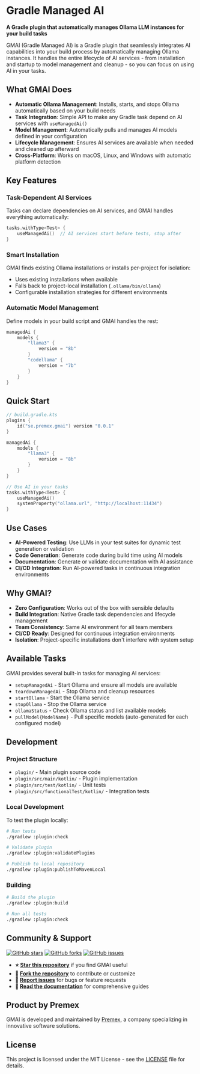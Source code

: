 # Gradle Managed AI

**A Gradle plugin that automatically manages Ollama LLM instances for your build tasks**

GMAI (Gradle Managed AI) is a Gradle plugin that seamlessly integrates AI capabilities into your build process by automatically managing Ollama instances. It handles the entire lifecycle of AI services - from installation and startup to model management and cleanup - so you can focus on using AI in your tasks.

## What GMAI Does

- **Automatic Ollama Management**: Installs, starts, and stops Ollama automatically based on your build needs
- **Task Integration**: Simple API to make any Gradle task depend on AI services with `useManagedAi()`
- **Model Management**: Automatically pulls and manages AI models defined in your configuration
- **Lifecycle Management**: Ensures AI services are available when needed and cleaned up afterward
- **Cross-Platform**: Works on macOS, Linux, and Windows with automatic platform detection

## Key Features

### Task-Dependent AI Services
Tasks can declare dependencies on AI services, and GMAI handles everything automatically:

```kotlin
tasks.withType<Test> {
    useManagedAi()  // AI services start before tests, stop after
}
```

### Smart Installation
GMAI finds existing Ollama installations or installs per-project for isolation:
- Uses existing installations when available
- Falls back to project-local installation (`.ollama/bin/ollama`)
- Configurable installation strategies for different environments

### Automatic Model Management
Define models in your build script and GMAI handles the rest:

```kotlin
managedAi {
    models {
        "llama3" {
            version = "8b"
        }
        "codellama" {
            version = "7b"
        }
    }
}
```

## Quick Start

```kotlin
// build.gradle.kts
plugins {
    id("se.premex.gmai") version "0.0.1"
}

managedAi {
    models {
        "llama3" {
            version = "8b"
        }
    }
}

// Use AI in your tasks
tasks.withType<Test> {
    useManagedAi()
    systemProperty("ollama.url", "http://localhost:11434")
}
```

## Use Cases

- **AI-Powered Testing**: Use LLMs in your test suites for dynamic test generation or validation
- **Code Generation**: Generate code during build time using AI models
- **Documentation**: Generate or validate documentation with AI assistance
- **CI/CD Integration**: Run AI-powered tasks in continuous integration environments

## Why GMAI?

- **Zero Configuration**: Works out of the box with sensible defaults
- **Build Integration**: Native Gradle task dependencies and lifecycle management
- **Team Consistency**: Same AI environment for all team members
- **CI/CD Ready**: Designed for continuous integration environments
- **Isolation**: Project-specific installations don't interfere with system setup

## Available Tasks

GMAI provides several built-in tasks for managing AI services:

- `setupManagedAi` - Start Ollama and ensure all models are available
- `teardownManagedAi` - Stop Ollama and cleanup resources
- `startOllama` - Start the Ollama service
- `stopOllama` - Stop the Ollama service
- `ollamaStatus` - Check Ollama status and list available models
- `pullModel{ModelName}` - Pull specific models (auto-generated for each configured model)

## Development

### Project Structure

- `plugin/` - Main plugin source code
- `plugin/src/main/kotlin/` - Plugin implementation
- `plugin/src/test/kotlin/` - Unit tests
- `plugin/src/functionalTest/kotlin/` - Integration tests

### Local Development

To test the plugin locally:

```bash
# Run tests
./gradlew :plugin:check

# Validate plugin
./gradlew :plugin:validatePlugins

# Publish to local repository
./gradlew :plugin:publishToMavenLocal
```

### Building

```bash
# Build the plugin
./gradlew :plugin:build

# Run all tests
./gradlew :plugin:check
```

## Community & Support

[![GitHub stars](https://img.shields.io/github/stars/premex-ab/gmai?style=social)](https://github.com/premex-ab/gmai/stargazers)
[![GitHub forks](https://img.shields.io/github/forks/premex-ab/gmai?style=social)](https://github.com/premex-ab/gmai/fork)
[![GitHub issues](https://img.shields.io/github/issues/premex-ab/gmai)](https://github.com/premex-ab/gmai/issues)

- **⭐ [Star this repository](https://github.com/premex-ab/gmai)** if you find GMAI useful
- **🍴 [Fork the repository](https://github.com/premex-ab/gmai/fork)** to contribute or customize
- **🐛 [Report issues](https://github.com/premex-ab/gmai/issues)** for bugs or feature requests
- **📖 [Read the documentation](https://gmai.premex.se/)** for comprehensive guides

## Product by Premex

GMAI is developed and maintained by [Premex](https://premex.se), a company specializing in innovative software solutions.

## License

This project is licensed under the MIT License - see the [LICENSE](LICENSE) file for details.

